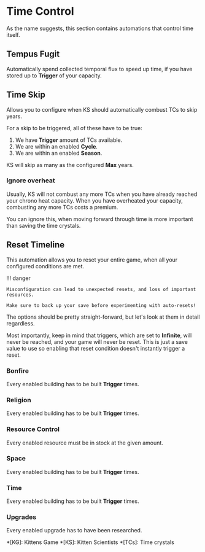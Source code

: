 # Time Control

As the name suggests, this section contains automations that control time itself.

## Tempus Fugit

Automatically spend collected temporal flux to speed up time, if you have stored up to **Trigger** of your capacity.

## Time Skip

Allows you to configure when KS should automatically combust TCs to skip years.

For a skip to be triggered, all of these have to be true:

1. We have **Trigger** amount of TCs available.
1. We are within an enabled **Cycle**.
1. We are within an enabled **Season**.

KS will skip as many as the configured **Max** years.

### Ignore overheat

Usually, KS will not combust any more TCs when you have already reached your chrono heat capacity. When you have overheated your capacity, combusting any more TCs costs a premium.

You can ignore this, when moving forward through time is more important than saving the time crystals.

## Reset Timeline

This automation allows you to reset your entire game, when all your configured conditions are met.

!!! danger

    Misconfiguration can lead to unexpected resets, and loss of important resources.

    Make sure to back up your save before experimenting with auto-resets!

The options should be pretty straight-forward, but let's look at them in detail regardless.

Most importantly, keep in mind that triggers, which are set to **Infinite**, will never be reached, and your game will never be reset. This is just a save value to use so enabling that reset condition doesn't instantly trigger a reset.

### Bonfire

Every enabled building has to be built **Trigger** times.

### Religion

Every enabled building has to be built **Trigger** times.

### Resource Control

Every enabled resource must be in stock at the given amount.

### Space

Every enabled building has to be built **Trigger** times.

### Time

Every enabled building has to be built **Trigger** times.

### Upgrades

Every enabled upgrade has to have been researched.

<!-- prettier-ignore-start -->
*[KG]: Kittens Game
*[KS]: Kitten Scientists
*[TCs]: Time crystals
<!-- prettier-ignore-end -->
